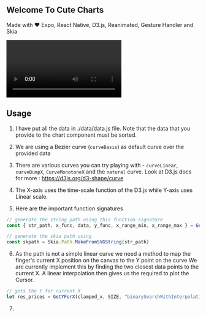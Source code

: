 ## Welcome To Cute Charts 
Made with ❤️ Expo, React Native, D3.js, Reanimated, Gesture Handler and Skia
 
<video controls src="./assets/demo-vid.mp4" title="Title"></video>

## Usage
1. I have put all the data in ./data/data.js file. Note that the data that you provide to the chart component must be sorted.
2. We are using a Bezier curve (`curveBasis`) as default curve over the provided data
3. There are various curves you can try playing with - `curveLinear`, `curveBumpX`, `CurveMonotoneX` and the `natural` curve. Look at D3.js docs for more : https://d3js.org/d3-shape/curve

4. The X-axis uses the time-scale function of the D3.js while Y-axis uses Linear scale.

5. Here are the important function signatures

 ```javascript
 // generate the string path using this function signature
const { str_path, x_func, data, y_func, x_range_min, x_range_max } = GenerateStringPath("curveBumpX", "today", SIZE)

// generate the skia path using 
const skpath = Skia.Path.MakeFromSVGString(str_path)
```
6. As the path is not a simple linear curve we need a method to map the finger's current X position on the canvas to the Y point on the curve
We are currently implement this by finding the two closest data points to the current X. A linear interpolation then gives us the required to plot the Cursor.

```javascript
// gets the Y for current X
let res_prices = GetYForX(clamped_x, SIZE, "binarySearchWithInterpolation")
```

7. 

